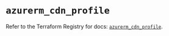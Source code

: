 # `azurerm_cdn_profile`

Refer to the Terraform Registry for docs: [`azurerm_cdn_profile`](https://registry.terraform.io/providers/hashicorp/azurerm/4.27.0/docs/resources/cdn_profile).
